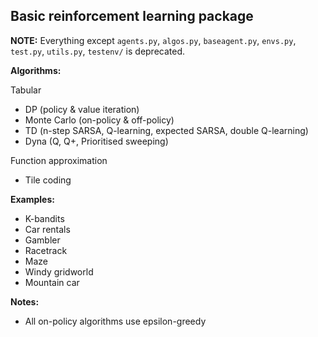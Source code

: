 ## Basic reinforcement learning package

**NOTE:**
Everything except `agents.py`, `algos.py`, `baseagent.py`, `envs.py`, `test.py`, `utils.py`, `testenv/` is deprecated.

**Algorithms:**

Tabular
- DP (policy & value iteration)
- Monte Carlo (on-policy & off-policy)
- TD (n-step SARSA, Q-learning, expected SARSA, double Q-learning)
- Dyna (Q, Q+, Prioritised sweeping)

Function approximation
- Tile coding

**Examples:**
- K-bandits
- Car rentals
- Gambler
- Racetrack
- Maze
- Windy gridworld
- Mountain car

**Notes:**
- All on-policy algorithms use epsilon-greedy
